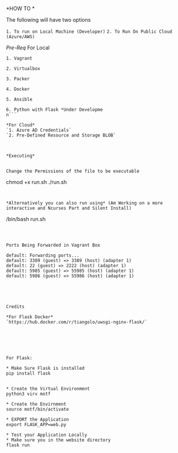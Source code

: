 *HOW TO * 

The following will have two options 

`1. To run on Local Machine (Developer)` 
`2. To Run On Public Cloud (Azure/AWS)` 

*Pre-Req* 
For Local 
```
1. Vagrant
```
```
2. Virtualbox
``` 
```
3. Packer
``` 
```
4. Docker
``` 
```
5. Ansible
```
```
6. Python with Flask *Under Developme
n``` 

*For Cloud*
`1. Azure AD Credentials`
`2. Pre-Defined Resource and Storage BLOB` 



*Executing* 


Change the Permissions of the file to be executable 

```
chmod +x run.sh 
./run.sh 
```


*Alternatively you can also run using* (Am Working on a more interactive and Ncurses Part and Silent Install) 
```
/bin/bash run.sh 
```
 

 
Ports Being Forwarded in Vagrant Box 
```
    default: Forwarding ports...
    default: 3389 (guest) => 3389 (host) (adapter 1)
    default: 22 (guest) => 2222 (host) (adapter 1)
    default: 5985 (guest) => 55985 (host) (adapter 1)
    default: 5986 (guest) => 55986 (host) (adapter 1)
```




Credits

*For Flask Docker* 
`https://hub.docker.com/r/tiangolo/uwsgi-nginx-flask/`






For Flask: 

* Make Sure Flask is installed 
pip install flask 


* Create the Virtual Environment 
python3 virv motf 

* Create the Envirnment 
source motf/bin/activate

* EXPORT the Application
export FLASK_APP=web.py

* Test your Application Locally 
* Make sure you in the website directory 
flask run

